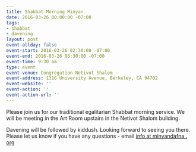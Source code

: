 ```yaml
---
title: Shabbat Morning Minyan
date: 2016-03-26 00:00:00 -07:00
tags:
- shabbat
- davening
layout: post
event-allday: false
event-start: 2016-03-26 02:30:00 -07:00
event-end: 2016-03-26 05:30:00 -07:00
event-time: 9:30 am
type: event
event-venue: Congregation Netivot Shalom
event-address: 1316 University Avenue, Berkeley, CA 94702
event-website: ''
event-action: ''
event-action-url: ''
---
```


Please join us for our traditional egalitarian Shabbat morning service. We will be meeting in the Art Room upstairs in the Netivot Shalom building.

Davening will be followed by kiddush. Looking forward to seeing you there. Please let us know if you have any questions - email [info at minyandafna . org](mailto:info@minyandafna.org)